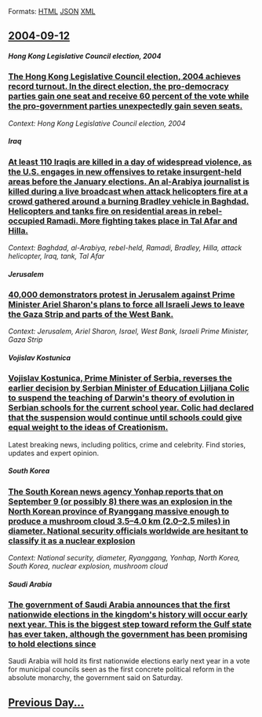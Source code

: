 
Formats: [HTML](2004/09/12/index.html)  [JSON](2004/09/12/index.json)  [XML](2004/09/12/index.xml)  

## [2004-09-12](/news/2004/09/12/index.md)

##### Hong Kong Legislative Council election, 2004
### [ The Hong Kong Legislative Council election, 2004 achieves record turnout. In the direct election, the pro-democracy parties gain one seat and receive 60 percent of the vote while the pro-government parties unexpectedly gain seven seats. ](/news/2004/09/12/the-hong-kong-legislative-council-election-2004-achieves-record-turnout-in-the-direct-election-the-pro-democracy-parties-gain-one-seat-a.md)
_Context: Hong Kong Legislative Council election, 2004_

##### Iraq
### [ At least 110 Iraqis are killed in a day of widespread violence, as the U.S. engages in new offensives to retake insurgent-held areas before the January elections. An al-Arabiya journalist is killed during a live broadcast when attack helicopters fire at a crowd gathered around a burning Bradley vehicle in Baghdad. Helicopters and tanks fire on residential areas in rebel-occupied Ramadi. More fighting takes place in Tal Afar and Hilla. ](/news/2004/09/12/at-least-110-iraqis-are-killed-in-a-day-of-widespread-violence-as-the-u-s-engages-in-new-offensives-to-retake-insurgent-held-areas-before.md)
_Context: Baghdad, al-Arabiya, rebel-held, Ramadi, Bradley, Hilla, attack helicopter, Iraq, tank, Tal Afar_

##### Jerusalem
### [ 40,000 demonstrators protest in Jerusalem against Prime Minister Ariel Sharon's plans to force all Israeli Jews to leave the Gaza Strip and parts of the West Bank. ](/news/2004/09/12/40-000-demonstrators-protest-in-jerusalem-against-prime-minister-ariel-sharon-s-plans-to-force-all-israeli-jews-to-leave-the-gaza-strip-and.md)
_Context: Jerusalem, Ariel Sharon, Israel, West Bank, Israeli Prime Minister, Gaza Strip_

##### Vojislav Kostunica
### [ Vojislav Kostunica, Prime Minister of Serbia, reverses the earlier decision by Serbian Minister of Education Ljiljana Colic to suspend the teaching of Darwin's theory of evolution in Serbian schools for the current school year. Colic had declared that the suspension would continue until schools could give equal weight to the ideas of Creationism. ](/news/2004/09/12/vojislav-koa-tunica-prime-minister-of-serbia-reverses-the-earlier-decision-by-serbian-minister-of-education-ljiljana-colic-to-suspend-the.md)
Latest breaking news, including politics, crime and celebrity. Find stories, updates and expert opinion.

##### South Korea
### [ The South Korean news agency Yonhap reports that on September 9 (or possibly 8) there was an explosion in the North Korean province of Ryanggang massive enough to produce a mushroom cloud 3.5&ndash;4.0 km (2.0&ndash;2.5 miles) in diameter. National security officials worldwide are hesitant to classify it as a nuclear explosion ](/news/2004/09/12/the-south-korean-news-agency-yonhap-reports-that-on-september-9-or-possibly-8-there-was-an-explosion-in-the-north-korean-province-of-ryan.md)
_Context: National security, diameter, Ryanggang, Yonhap, North Korea, South Korea, nuclear explosion, mushroom cloud_

##### Saudi Arabia
### [ The government of Saudi Arabia announces that the first nationwide elections in the kingdom's history will occur early next year. This is the biggest step toward reform the Gulf state has ever taken, although the government has been promising to hold elections since ](/news/2004/09/12/the-government-of-saudi-arabia-announces-that-the-first-nationwide-elections-in-the-kingdom-s-history-will-occur-early-next-year-this-is-t.md)
Saudi Arabia will hold its first nationwide elections early next year in a vote for municipal councils seen as the first concrete political reform in the absolute monarchy, the government said on Saturday.

## [Previous Day...](/news/2004/09/11/index.md)

